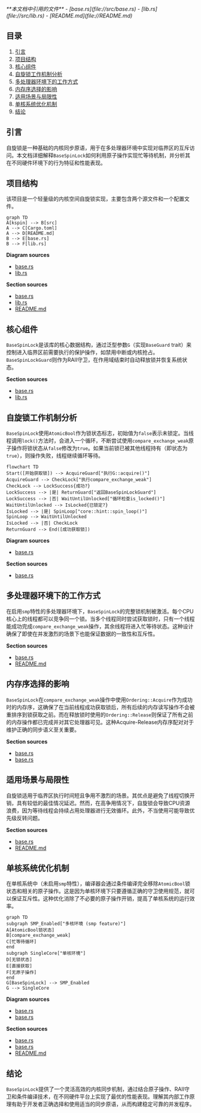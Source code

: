 <cite>
**本文档中引用的文件**
- [base.rs](file://src/base.rs)
- [lib.rs](file://src/lib.rs)
- [README.md](file://README.md)
</cite>

## 目录
1. [引言](#引言)
2. [项目结构](#项目结构)
3. [核心组件](#核心组件)
4. [自旋锁工作机制分析](#自旋锁工作机制分析)
5. [多处理器环境下的工作方式](#多处理器环境下的工作方式)
6. [内存序选择的影响](#内存序选择的影响)
7. [适用场景与局限性](#适用场景与局限性)
8. [单核系统优化机制](#单核系统优化机制)
9. [结论](#结论)

## 引言

自旋锁是一种基础的内核同步原语，用于在多处理器环境中实现对临界区的互斥访问。本文档详细解释`BaseSpinLock`如何利用原子操作实现忙等待机制，并分析其在不同硬件环境下的行为特征和性能表现。

## 项目结构

该项目是一个轻量级的内核空间自旋锁实现，主要包含两个源文件和一个配置文件。

```mermaid
graph TD
A[kspin] --> B[src]
A --> C[Cargo.toml]
A --> D[README.md]
B --> E[base.rs]
B --> F[lib.rs]
```

**Diagram sources**
- [base.rs](file://src/base.rs)
- [lib.rs](file://src/lib.rs)

**Section sources**
- [base.rs](file://src/base.rs)
- [lib.rs](file://src/lib.rs)
- [README.md](file://README.md)

## 核心组件

`BaseSpinLock`是该库的核心数据结构，通过泛型参数`G`（实现`BaseGuard` trait）来控制进入临界区前需要执行的保护操作，如禁用中断或内核抢占。`BaseSpinLockGuard`则作为RAII守卫，在作用域结束时自动释放锁并恢复系统状态。

**Section sources**
- [base.rs](file://src/base.rs#L28-L40)
- [lib.rs](file://src/lib.rs#L10-L35)

## 自旋锁工作机制分析

`BaseSpinLock`使用`AtomicBool`作为锁状态标志，初始值为`false`表示未锁定。当线程调用`lock()`方法时，会进入一个循环，不断尝试使用`compare_exchange_weak`原子操作将锁状态从`false`修改为`true`。如果当前锁已被其他线程持有（即状态为`true`），则操作失败，线程继续循环等待。

```mermaid
flowchart TD
Start([开始获取锁]) --> AcquireGuard["执行G::acquire()"]
AcquireGuard --> CheckLock["执行compare_exchange_weak"]
CheckLock --> LockSuccess{成功?}
LockSuccess --> |是| ReturnGuard["返回BaseSpinLockGuard"]
LockSuccess --> |否| WaitUntilUnlocked["循环检查is_locked()"]
WaitUntilUnlocked --> IsLocked{已锁定?}
IsLocked --> |是| SpinLoop["core::hint::spin_loop()"]
SpinLoop --> WaitUntilUnlocked
IsLocked --> |否| CheckLock
ReturnGuard --> End([成功获取锁])
```

**Diagram sources**
- [base.rs](file://src/base.rs#L70-L100)

**Section sources**
- [base.rs](file://src/base.rs#L70-L100)

## 多处理器环境下的工作方式

在启用`smp`特性的多处理器环境下，`BaseSpinLock`的完整锁机制被激活。每个CPU核心上的线程都可以竞争同一个锁。当多个线程同时尝试获取锁时，只有一个线程能成功完成`compare_exchange_weak`操作，其余线程将进入忙等待状态。这种设计确保了即使在并发激烈的场景下也能保证数据的一致性和互斥性。

**Section sources**
- [base.rs](file://src/base.rs#L12)
- [README.md](file://README.md#L13-L15)

## 内存序选择的影响

`BaseSpinLock`在`compare_exchange_weak`操作中使用`Ordering::Acquire`作为成功时的内存序，这确保了在当前线程成功获取锁后，所有后续的内存读写操作不会被重排序到锁获取之前。而在释放锁时使用的`Ordering::Release`则保证了所有之前的内存操作都已完成并对其它处理器可见。这种Acquire-Release内存序配对对于维护正确的同步语义至关重要。

**Section sources**
- [base.rs](file://src/base.rs#L78)
- [base.rs](file://src/base.rs#L223)

## 适用场景与局限性

自旋锁适用于临界区执行时间短且争用不激烈的场景。其优点是避免了线程切换开销，具有较低的最佳情况延迟。然而，在高争用情况下，自旋锁会导致CPU资源浪费，因为等待线程会持续占用处理器进行无效循环。此外，不当使用可能导致优先级反转问题。

**Section sources**
- [base.rs](file://src/base.rs#L1-L5)
- [README.md](file://README.md#L13-L35)

## 单核系统优化机制

在单核系统中（未启用`smp`特性），编译器会通过条件编译完全移除`AtomicBool`锁状态和相关的原子操作。这是因为单核环境下只要遵循正确的守卫使用规范，就可以保证互斥性。这种优化消除了不必要的原子操作开销，提高了单核系统的运行效率。

```mermaid
graph TD
subgraph SMP_Enabled["多核环境 (smp feature)"]
A[AtomicBool锁状态]
B[compare_exchange_weak]
C[忙等待循环]
end
subgraph SingleCore["单核环境"]
D[无锁状态]
E[直接获取]
F[无原子操作]
end
G[BaseSpinLock] --> SMP_Enabled
G --> SingleCore
```

**Diagram sources**
- [base.rs](file://src/base.rs#L12)
- [base.rs](file://src/base.rs#L111)

**Section sources**
- [base.rs](file://src/base.rs#L12)
- [base.rs](file://src/base.rs#L111)
- [README.md](file://README.md#L13-L15)

## 结论

`BaseSpinLock`提供了一个灵活高效的内核同步机制，通过结合原子操作、RAII守卫和条件编译技术，在不同硬件平台上实现了最优的性能表现。理解其内部工作原理有助于开发者正确选择和使用适当的同步原语，从而构建稳定可靠的并发程序。